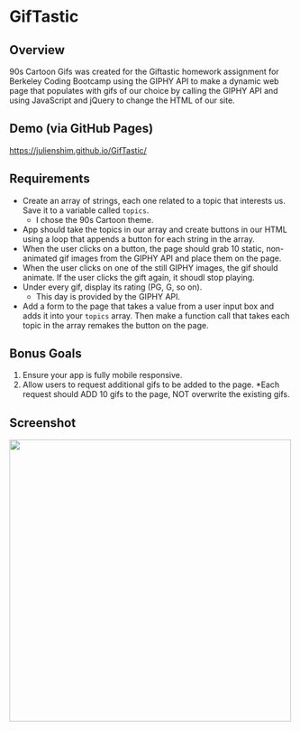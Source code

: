 # GifTastic

## Overview

90s Cartoon Gifs was created for the Giftastic homework assignment for Berkeley Coding Bootcamp using the GIPHY API to make a dynamic web page that populates with gifs of our choice by calling the GIPHY API and using JavaScript and jQuery to change the HTML of our site.

## Demo (via GitHub Pages)

https://julienshim.github.io/GifTastic/

## Requirements

- Create an array of strings, each one related to a topic that interests us. Save it to a variable called `topics`.
    * I chose the 90s Cartoon theme.
- App should take the topics in our array and create buttons in our HTML using a loop that appends a button for each string in the array.
- When the user clicks on a button, the page should grab 10 static, non-animated gif images from the GIPHY API and place them on the page.
- When the user clicks on one of the still GIPHY images, the gif should animate. If the user clicks the gift again, it shoudl stop playing.
- Under every gif, display its rating (PG, G, so on).
    * This day is provided by the GIPHY API.
- Add a form to the page that takes a value from a user input box and adds it into your `topics` array. Then make a function call that takes each topic in the array remakes the button on the page.

## Bonus Goals

1. Ensure your app is fully mobile responsive.
2. Allow users to request additional gifs to be added to the page.
    *Each request should ADD 10 gifs to the page, NOT overwrite the existing gifs.
    
## Screenshot

<img src="https://raw.githubusercontent.com/julienshim/GifTastic/master/assets/images/screenshot.png" width="500" />
